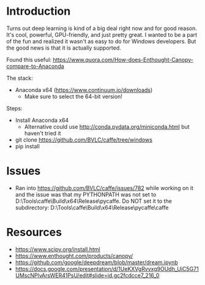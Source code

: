 # Introduction

Turns out deep learning is kind of a big deal right now and for good reason. It's cool, powerful, GPU-friendly, and just pretty great. I wanted to be a part of the fun and realized it wasn't as easy to do for Windows developers. But the good news is that it is actually supported.

Found this useful: https://www.quora.com/How-does-Enthought-Canopy-compare-to-Anaconda

The stack:

* Anaconda x64 (https://www.continuum.io/downloads)
    - Make sure to select the 64-bit version!

Steps:

* Install Anaconda x64
    * Alternative could use http://conda.pydata.org/miniconda.html but haven't tried it
* git clone https://github.com/BVLC/caffe/tree/windows
* pip install

# Issues

* Ran into https://github.com/BVLC/caffe/issues/782 while working on it and the issue was that my PYTHONPATH was not set to D:\Tools\caffe\Build\x64\Release\pycaffe. Do NOT set it to the subdirectory: D:\Tools\caffe\Build\x64\Release\pycaffe\caffe

# Resources

* https://www.scipy.org/install.html
* https://www.enthought.com/products/canopy/
* https://github.com/google/deepdream/blob/master/dream.ipynb
* https://docs.google.com/presentation/d/1UeKXVgRvvxg9OUdh_UiC5G71UMscNPlvArsWER41PsU/edit#slide=id.gc2fcdcce7_216_0
